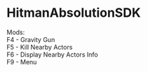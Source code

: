 # HitmanAbsolutionSDK

Mods:\
F4 - Gravity Gun\
F5 - Kill Nearby Actors\
F6 - Display Nearby Actors Info\
F9 - Menu
